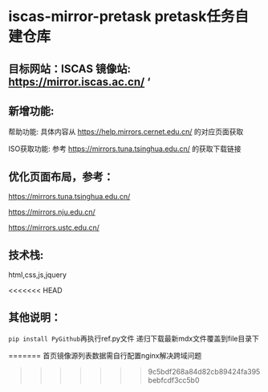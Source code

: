# iscas-mirror-pretask pretask任务自建仓库
## 目标网站：ISCAS 镜像站: https://mirror.iscas.ac.cn/ ‘
## 新增功能:

帮助功能: 具体内容从 https://help.mirrors.cernet.edu.cn/ 的对应页面获取

ISO获取功能: 参考 https://mirrors.tuna.tsinghua.edu.cn/ 的获取下载链接

## 优化页面布局，参考：
https://mirrors.tuna.tsinghua.edu.cn/

https://mirrors.nju.edu.cn/

https://mirrors.ustc.edu.cn/

## 技术栈:
html,css,js,jquery

<<<<<<< HEAD
## 其他说明：
`pip install PyGithub`再执行ref.py文件 递归下载最新mdx文件覆盖到file目录下


=======
首页镜像源列表数据需自行配置nginx解决跨域问题
>>>>>>> 9c5bdf268a84d82cb89424fa395bebfcdf3cc5b0


